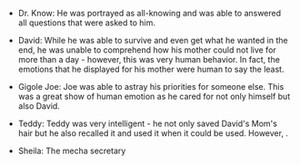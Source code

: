 * Dr. Know: 
He was portrayed as all-knowing and was able to answered all questions that were asked to him.

* David:
While he was able to survive and even get what he wanted in the end, he was unable to comprehend how his mother could not live for more than a day - however, this was very human behavior. In fact, the emotions that he displayed for his mother were human to say the least.

* Gigole Joe:
Joe was able to astray his priorities for someone else. This was a great show of human emotion as he cared for not only himself but also David.

* Teddy:
Teddy was very intelligent - he not only saved David's Mom's hair but he also recalled it and used it when it could be used. However, .

* Sheila: 
The mecha secretary
